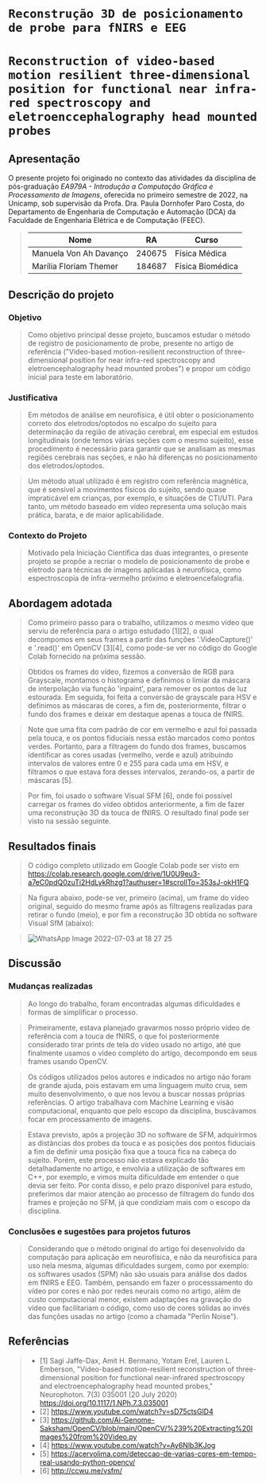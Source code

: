 # `Reconstrução 3D de posicionamento de probe para fNIRS e EEG`
# `Reconstruction of video-based motion resilient three-dimensional position for functional near infra-red spectroscopy and eletroenccephalography head mounted probes`

## Apresentação

O presente projeto foi originado no contexto das atividades da disciplina de pós-graduação *EA979A - Introdução a Computação Gráfica e Processamento de Imagens*, 
oferecida no primeiro semestre de 2022, na Unicamp, sob supervisão da Profa. Dra. Paula Dornhofer Paro Costa, do Departamento de Engenharia de Computação e Automação (DCA) da Faculdade de Engenharia Elétrica e de Computação (FEEC).

> |Nome  | RA | Curso|
> |--|--|--|
> | Manuela Von Ah Davanço  | 240675  | Física Médica|
> | Marília Floriam Themer  | 184687  | Física Biomédica|

## Descrição do projeto
### Objetivo
> Como objetivo principal desse projeto, buscamos estudar o método de registro de posicionamento de probe, presente no artigo de referência ("Video-based motion-resilient reconstruction of three-dimensional position for near infra-red spectroscopy and eletroencephalography head mounted probes") e propor um código inicial para teste em laboratório.

### Justificativa
> Em métodos de análise em neurofísica, é útil obter o posicionamento correto dos eletrodos/optodos no escalpo do sujeito para determinação da região de ativação cerebral, em especial em estudos longitudinais (onde temos várias seções com o mesmo sujeito), esse procedimento é necessário para garantir que se analisam as mesmas regiões cerebrais nas seções, e não há diferenças no posicionamento dos eletrodos/optodos.

> Um método atual utilizado é em registro com referência magnética, que é sensível a movimentos físicos do sujeito, sendo quase impraticável em crianças, por exemplo, e situações de CTI/UTI. Para tanto, um método baseado em vídeo representa uma solução mais prática, barata, e de maior aplicabilidade.

### Contexto do Projeto
> Motivado pela Iniciação Científica das duas integrantes, o presente projeto se propõe a recriar o modelo de posicionamento de probe e eletrodo para técnicas de imagens aplicadas à neurofísica, como espectroscopia de infra-vermelho próximo e eletroencefalografia.

## Abordagem adotada
> Como primeiro passo para o trabalho, utilizamos o mesmo vídeo que serviu de referência para o artigo estudado [1][2], o qual decompomos em seus frames a partir das funções '.VideoCapture()' e '.read()' em OpenCV [3][4], como pode-se ver no código do Google Colab fornecido na próxima sessão.

> Obtidos os frames do vídeo, fizemos a conversão de RGB para Grayscale, montamos o histograma e definimos o limiar da máscara de interpolação via função 'inpaint', para remover os pontos de luz estourada. Em seguida, foi feita a conversão de grayscale para HSV e definimos as máscaras de cores, a fim de, posteriormente, filtrar o fundo dos frames e deixar em destaque apenas a touca de fNIRS.

> Note que uma fita com padrão de cor em vermelho e azul foi passada pela touca, e os pontos fiduciais nessa estão marcados como pontos verdes. Portanto, para a filtragem do fundo dos frames, buscamos identificar as cores usadas (vermelho, verde e azul) atribuindo intervalos de valores entre 0 e 255 para cada uma em HSV, e filtramos o que estava fora desses intervalos, zerando-os, a partir de máscaras [5].

> Por fim, foi usado o software Visual SFM [6], onde foi possível carregar os frames do vídeo obtidos anteriormente, a fim de fazer uma reconstrução 3D da touca de fNIRS. O resultado final pode ser visto na sessão seguinte.

## Resultados finais
> O código completo utilizado em Google Colab pode ser visto em https://colab.research.google.com/drive/1U0U9eu3-a7eC0pdQ0zuTi2HdLykRhzg1?authuser=1#scrollTo=353sJ-okH1FQ.

> Na figura abaixo, pode-se ver, primeiro (acima), um frame do vídeo original, seguido do mesmo frame após as filtragens realizadas para retirar o fundo (meio), e por fim a reconstrução 3D obtida no software Visual SfM (abaixo):

> ![WhatsApp Image 2022-07-03 at 18 27 25](https://user-images.githubusercontent.com/103216723/177193758-cf070370-d4a5-415f-8d9d-1200c34d6353.jpeg)

## Discussão
### Mudanças realizadas
> Ao longo do trabalho, foram encontradas algumas dificuldades e formas de simplificar o processo.

> Primeiramente, estava planejado gravarmos nosso próprio vídeo de referência com a touca de fNIRS, o que foi posteriormente considerado tirar prints de tela do vídeo usado no artigo, até que finalmente usamos o vídeo completo do artigo, decompondo em seus frames usando OpenCV.

> Os códigos utilizados pelos autores e indicados no artigo não foram de grande ajuda, pois estavam em uma linguagem muito crua, sem muito desenvolvimento, o que nos levou a buscar nossas próprias referências. O artigo trabalhava com Machine Learning e visão computacional, enquanto que pelo escopo da disciplina, buscávamos focar em processamento de imagens.

> Estava previsto, após a projeção 3D no software de SFM, adquirirmos as distâncias dos probes da touca e as posições dos pontos fiduciais a fim de definir uma posição fixa que a touca fica na cabeça do sujeito. Porém, este processo não estava explicado tão detalhadamente no artigo, e envolvia a utilização de softwares em C++, por exemplo, e vimos muita dificuldade em entender o que devia ser feito. Por conta disso, e pelo prazo disponível para estudo, preferimos dar maior atenção ao processo de filtragem do fundo dos frames e projeção no SFM, já que condiziam mais com o escopo da disciplina.

### Conclusões e sugestões para projetos futuros
> Considerando que o método original do artigo foi desenvolvido da computação para aplicação em neurofísica, e não da neurofísica para uso nela mesma, algumas  dificuldades surgem, como por exemplo: os softwares usados (SPM) não são usuais para análise dos dados em fNIRS e EEG. Também, pensando em fazer o processsamento do vídeo por cores e não por redes neurais como no artigo, além de custo computacional menor, existem adaptações na gravação do vídeo que facilitariam o código, como uso de cores sólidas ao invés das funções usadas no artigo (como a chamada "Perlin Noise").
 
## Referências
> * [1] Sagi Jaffe-Dax, Amit H. Bermano, Yotam Erel, Lauren L. Emberson, "Video-based motion-resilient reconstruction of three-dimensional position for functional near-infrared spectroscopy and electroencephalography head mounted probes," Neurophoton. 7(3) 035001 (20 July 2020) https://doi.org/10.1117/1.NPh.7.3.035001
> * [2] https://www.youtube.com/watch?v=sD75ctsGlD4
> * [3] https://github.com/Ai-Genome-Saksham/OpenCV/blob/main/OpenCV/%239%20Extracting%20Images%20from%20Video.py
> * [4] https://www.youtube.com/watch?v=Ay6Nlb3KJog
> * [5] https://acervolima.com/deteccao-de-varias-cores-em-tempo-real-usando-python-opencv/
> * [6] http://ccwu.me/vsfm/








